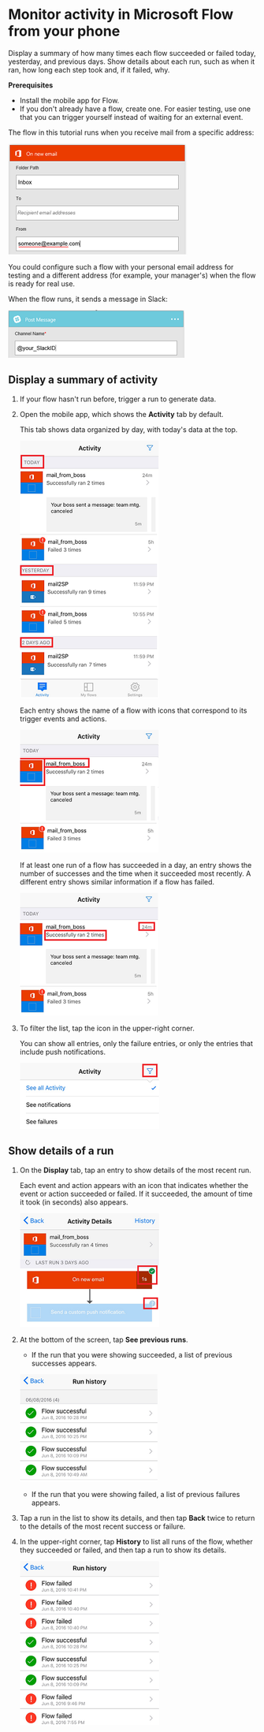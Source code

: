 <properties
    pageTitle="Monitor activity from your phone | Microsoft Flow"
    description=""
    services=""
    suite="flow"
    documentationCenter="na"
    authors="AFTOwen"
    manager="erikre"
    editor=""
    tags=""/>

<tags
   ms.service="flow"
   ms.devlang="na"
   ms.topic="article"
   ms.tgt_pltfrm="na"
   ms.workload="na"
   ms.date="06/11/2016"
   ms.author="anneta"/>

# Monitor activity in Microsoft Flow from your phone #
Display a summary of how many times each flow succeeded or failed today, yesterday, and previous days. Show details about each run, such as when it ran, how long each step took and, if it failed, why.

**Prerequisites**
- Install the mobile app for Flow.
- If you don't already have a flow, create one. For easier testing, use one that you can trigger yourself instead of waiting for an external event.

The flow in this tutorial runs when you receive mail from a specific address:

![Trigger flow on receipt of mail from specific address](./media/mobile-monitor-activity/create-trigger.png)

You could configure such a flow with your personal email address for testing and a different address (for example, your manager's) when the flow is ready for real use.

When the flow runs, it sends a message in Slack:

![Send message to Slack](./media/mobile-monitor-activity/create-event.png)

## Display a summary of activity ##
1. If your flow hasn't run before, trigger a run to generate data.

1. Open the mobile app, which shows the **Activity** tab by default.

	This tab shows data organized by day, with today's data at the top.

	![Activity organized by day](./media/mobile-monitor-activity/activity-day3.png)

	Each entry shows the name of a flow with icons that correspond to its trigger events and actions.

	![Name and icons for each flow](./media/mobile-monitor-activity/activity-flow-name.png)

	If at least one run of a flow has succeeded in a day, an entry shows the number of successes and the time when it succeeded most recently. A different entry shows similar information if a flow has failed.

	![Summary of successes or failures](./media/mobile-monitor-activity/activity-summary.png)

1. To filter the list, tap the icon in the upper-right corner.

	You can show all entries, only the failure entries, or only the entries that include push notifications.

	![Show all runs, only failures, or only notifications](./media/mobile-monitor-activity/activity-filter.png)

## Show details of a run ##
1. On the **Display** tab, tap an entry to show details of the most recent run.

 	Each event and action appears with an icon that indicates whether the event or action succeeded or failed. If it succeeded, the amount of time it took (in seconds) also appears.

	![Details of a run](./media/mobile-monitor-activity/activity-icons.png)

1. At the bottom of the screen, tap **See previous runs**.

	- If the run that you were showing succeeded, a list of previous successes appears.

	![Success history](./media/mobile-monitor-activity/history-successes.png)

	- If the run that you were showing failed, a list of previous failures appears.

1. Tap a run in the list to show its details, and then tap **Back** twice to return to the details of the most recent success or failure.

1. In the upper-right corner, tap **History** to list all runs of the flow, whether they succeeded or failed, and then tap a run to show its details.

	![Success/failure history](./media/mobile-monitor-activity/history-mixed.png)
